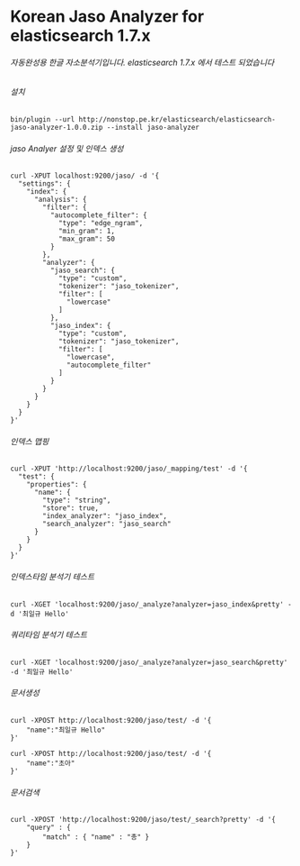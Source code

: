 # Korean Jaso Analyzer for elasticsearch 1.7.x

###### 자동완성용 한글 자소분석기입니다. elasticsearch 1.7.x 에서 테스트 되었습니다

###### *설치*
```
bin/plugin --url http://nonstop.pe.kr/elasticsearch/elasticsearch-jaso-analyzer-1.0.0.zip --install jaso-analyzer
```


###### *jaso Analyer 설정 및 인덱스 생성*
```
curl -XPUT localhost:9200/jaso/ -d '{
  "settings": {
    "index": {
      "analysis": {
        "filter": {
          "autocomplete_filter": {
            "type": "edge_ngram",
            "min_gram": 1,
            "max_gram": 50
          }
        },
        "analyzer": {
          "jaso_search": {
            "type": "custom",
            "tokenizer": "jaso_tokenizer",
            "filter": [
              "lowercase"
            ]
          },
          "jaso_index": {
            "type": "custom",
            "tokenizer": "jaso_tokenizer",
            "filter": [
              "lowercase",
              "autocomplete_filter"
            ]
          }
        }
      }
    }
  }
}'
```


###### *인덱스 맵핑*
```
curl -XPUT 'http://localhost:9200/jaso/_mapping/test' -d '{
  "test": {
    "properties": {
      "name": {
        "type": "string",
        "store": true,
        "index_analyzer": "jaso_index",
        "search_analyzer": "jaso_search"
      }
    }
  }
}'
```


###### *인덱스타임 분석기 테스트*
```
curl -XGET 'localhost:9200/jaso/_analyze?analyzer=jaso_index&pretty' -d '최일규 Hello'

```


###### *쿼리타임 분석기 테스트*
```
curl -XGET 'localhost:9200/jaso/_analyze?analyzer=jaso_search&pretty' -d '최일규 Hello'
```


###### *문서생성*
```
curl -XPOST http://localhost:9200/jaso/test/ -d '{
    "name":"최일규 Hello"
}'

curl -XPOST http://localhost:9200/jaso/test/ -d '{
    "name":"초아"
}'
```

###### *문서검색*
```
curl -XPOST 'http://localhost:9200/jaso/test/_search?pretty' -d '{
    "query" : {
        "match" : { "name" : "총" }
    }
}'
```
